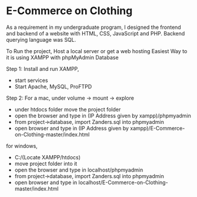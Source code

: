 # E-Commerce on Clothing

As a requirement in my undergraduate program, I designed the frontend and backend of a website with HTML, CSS, JavaScript and PHP. Backend querying language was SQL. 

To Run the project, Host a local server or get a web hosting
Easiest Way to it is using XAMPP with phpMyAdmin Database

Step 1: Install and run XAMPP, 
- start services
- Start Apache, MySQL, ProFTPD

Step 2: For a mac, under volume -> mount -> explore
- under htdocs folder move the project folder
- open the browser and type in (IP Address given by xampp)/phpmyadmin
- from project->database, import Zanders.sql into phpmyadmin
- open browser and type in (IP Address given by xampp)/E-Commerce-on-Clothing-master/index.html

for windows, 
- C:/(Locate XAMPP/htdocs)
- move project folder into it
- open the browser and type in localhost/phpmyadmin
- from project->database, import Zanders.sql into phpmyadmin
- open browser and type in localhost/E-Commerce-on-Clothing-master/index.html
